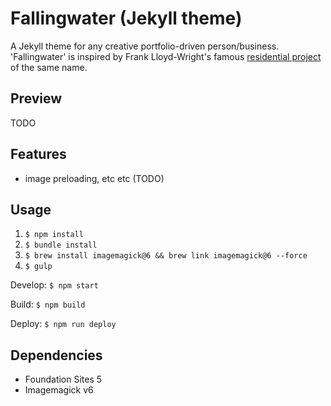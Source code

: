 # Fallingwater (Jekyll theme)

A Jekyll theme for any creative portfolio-driven person/business. 'Fallingwater' is inspired by Frank Lloyd-Wright's famous [residential project](http://www.archdaily.com/60022/ad-classics-fallingwater-frank-lloyd-wright) of the same name.

## Preview

TODO

## Features

* image preloading, etc etc (TODO)

## Usage

1. `$ npm install`
1. `$ bundle install`
1. `$ brew install imagemagick@6 && brew link imagemagick@6 --force`
1. `$ gulp`

Develop: `$ npm start`

Build: `$ npm build`

Deploy: `$ npm run deploy`

## Dependencies

* Foundation Sites 5
* Imagemagick v6
